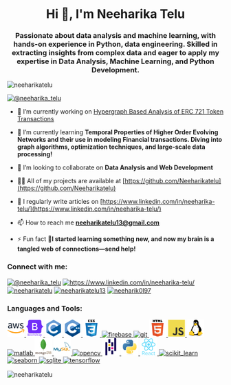 <h1 align="center">Hi 👋, I'm Neeharika Telu</h1>
<h3 align="center">Passionate about data analysis and machine learning, with hands-on experience in Python, data engineering. Skilled in extracting insights from complex data and eager to apply my expertise in Data Analysis, Machine Learning, and Python Development.</h3>

<p align="left"> <img src="https://komarev.com/ghpvc/?username=neeharikatelu&label=Profile%20views&color=0e75b6&style=flat" alt="neeharikatelu" /> </p>

<p align="left"> <a href="https://twitter.com/@neeharika_telu" target="blank"><img src="https://img.shields.io/twitter/follow/@neeharika_telu?logo=twitter&style=for-the-badge" alt="@neeharika_telu" /></a> </p>

- 🔭 I’m currently working on [Hypergraph Based Analysis of ERC 721 Token Transactions](https://github.com/Neeharikatelu/Major-project.git)

- 🌱 I’m currently learning **Temporal Properties of Higher Order Evolving Networks and their use in modeling Financial transactions. Diving into graph algorithms, optimization techniques, and large-scale data processing!**

- 👯 I’m looking to collaborate on **Data Analysis and Web Development**

- 👨‍💻 All of my projects are available at [https://github.com/Neeharikatelu](https://github.com/Neeharikatelu)

- 📝 I regularly write articles on [https://www.linkedin.com/in/neeharika-telu/](https://www.linkedin.com/in/neeharika-telu/)

- 📫 How to reach me **neeharikatelu13@gmail.com**

- ⚡ Fun fact **🤯I started learning something new, and now my brain is a tangled web of connections—send help!**

<h3 align="left">Connect with me:</h3>
<p align="left">
<a href="https://twitter.com/@neeharika_telu" target="blank"><img align="center" src="https://raw.githubusercontent.com/rahuldkjain/github-profile-readme-generator/master/src/images/icons/Social/twitter.svg" alt="@neeharika_telu" height="30" width="40" /></a>
<a href="https://linkedin.com/in/https://www.linkedin.com/in/neeharika-telu/" target="blank"><img align="center" src="https://raw.githubusercontent.com/rahuldkjain/github-profile-readme-generator/master/src/images/icons/Social/linked-in-alt.svg" alt="https://www.linkedin.com/in/neeharika-telu/" height="30" width="40" /></a>
<a href="https://www.codechef.com/users/neeharikatelu" target="blank"><img align="center" src="https://cdn.jsdelivr.net/npm/simple-icons@3.1.0/icons/codechef.svg" alt="neeharikatelu" height="30" width="40" /></a>
<a href="https://www.leetcode.com/neeharikatelu13" target="blank"><img align="center" src="https://raw.githubusercontent.com/rahuldkjain/github-profile-readme-generator/master/src/images/icons/Social/leet-code.svg" alt="neeharikatelu13" height="30" width="40" /></a>
<a href="https://auth.geeksforgeeks.org/user/neeharik0l97" target="blank"><img align="center" src="https://raw.githubusercontent.com/rahuldkjain/github-profile-readme-generator/master/src/images/icons/Social/geeks-for-geeks.svg" alt="neeharik0l97" height="30" width="40" /></a>
</p>

<h3 align="left">Languages and Tools:</h3>
<p align="left"> <a href="https://aws.amazon.com" target="_blank" rel="noreferrer"> <img src="https://raw.githubusercontent.com/devicons/devicon/master/icons/amazonwebservices/amazonwebservices-original-wordmark.svg" alt="aws" width="40" height="40"/> </a> <a href="https://getbootstrap.com" target="_blank" rel="noreferrer"> <img src="https://raw.githubusercontent.com/devicons/devicon/master/icons/bootstrap/bootstrap-plain-wordmark.svg" alt="bootstrap" width="40" height="40"/> </a> <a href="https://www.cprogramming.com/" target="_blank" rel="noreferrer"> <img src="https://raw.githubusercontent.com/devicons/devicon/master/icons/c/c-original.svg" alt="c" width="40" height="40"/> </a> <a href="https://www.w3schools.com/cpp/" target="_blank" rel="noreferrer"> <img src="https://raw.githubusercontent.com/devicons/devicon/master/icons/cplusplus/cplusplus-original.svg" alt="cplusplus" width="40" height="40"/> </a> <a href="https://www.w3schools.com/css/" target="_blank" rel="noreferrer"> <img src="https://raw.githubusercontent.com/devicons/devicon/master/icons/css3/css3-original-wordmark.svg" alt="css3" width="40" height="40"/> </a> <a href="https://firebase.google.com/" target="_blank" rel="noreferrer"> <img src="https://www.vectorlogo.zone/logos/firebase/firebase-icon.svg" alt="firebase" width="40" height="40"/> </a> <a href="https://git-scm.com/" target="_blank" rel="noreferrer"> <img src="https://www.vectorlogo.zone/logos/git-scm/git-scm-icon.svg" alt="git" width="40" height="40"/> </a> <a href="https://www.w3.org/html/" target="_blank" rel="noreferrer"> <img src="https://raw.githubusercontent.com/devicons/devicon/master/icons/html5/html5-original-wordmark.svg" alt="html5" width="40" height="40"/> </a> <a href="https://developer.mozilla.org/en-US/docs/Web/JavaScript" target="_blank" rel="noreferrer"> <img src="https://raw.githubusercontent.com/devicons/devicon/master/icons/javascript/javascript-original.svg" alt="javascript" width="40" height="40"/> </a> <a href="https://www.linux.org/" target="_blank" rel="noreferrer"> <img src="https://raw.githubusercontent.com/devicons/devicon/master/icons/linux/linux-original.svg" alt="linux" width="40" height="40"/> </a> <a href="https://www.mathworks.com/" target="_blank" rel="noreferrer"> <img src="https://upload.wikimedia.org/wikipedia/commons/2/21/Matlab_Logo.png" alt="matlab" width="40" height="40"/> </a> <a href="https://www.mongodb.com/" target="_blank" rel="noreferrer"> <img src="https://raw.githubusercontent.com/devicons/devicon/master/icons/mongodb/mongodb-original-wordmark.svg" alt="mongodb" width="40" height="40"/> </a> <a href="https://www.mysql.com/" target="_blank" rel="noreferrer"> <img src="https://raw.githubusercontent.com/devicons/devicon/master/icons/mysql/mysql-original-wordmark.svg" alt="mysql" width="40" height="40"/> </a> <a href="https://opencv.org/" target="_blank" rel="noreferrer"> <img src="https://www.vectorlogo.zone/logos/opencv/opencv-icon.svg" alt="opencv" width="40" height="40"/> </a> <a href="https://pandas.pydata.org/" target="_blank" rel="noreferrer"> <img src="https://raw.githubusercontent.com/devicons/devicon/2ae2a900d2f041da66e950e4d48052658d850630/icons/pandas/pandas-original.svg" alt="pandas" width="40" height="40"/> </a> <a href="https://www.python.org" target="_blank" rel="noreferrer"> <img src="https://raw.githubusercontent.com/devicons/devicon/master/icons/python/python-original.svg" alt="python" width="40" height="40"/> </a> <a href="https://reactjs.org/" target="_blank" rel="noreferrer"> <img src="https://raw.githubusercontent.com/devicons/devicon/master/icons/react/react-original-wordmark.svg" alt="react" width="40" height="40"/> </a> <a href="https://scikit-learn.org/" target="_blank" rel="noreferrer"> <img src="https://upload.wikimedia.org/wikipedia/commons/0/05/Scikit_learn_logo_small.svg" alt="scikit_learn" width="40" height="40"/> </a> <a href="https://seaborn.pydata.org/" target="_blank" rel="noreferrer"> <img src="https://seaborn.pydata.org/_images/logo-mark-lightbg.svg" alt="seaborn" width="40" height="40"/> </a> <a href="https://www.sqlite.org/" target="_blank" rel="noreferrer"> <img src="https://www.vectorlogo.zone/logos/sqlite/sqlite-icon.svg" alt="sqlite" width="40" height="40"/> </a> <a href="https://www.tensorflow.org" target="_blank" rel="noreferrer"> <img src="https://www.vectorlogo.zone/logos/tensorflow/tensorflow-icon.svg" alt="tensorflow" width="40" height="40"/> </a> </p>



<p><img align="center" src="https://github-readme-streak-stats.herokuapp.com/?user=neeharikatelu&" alt="neeharikatelu" /></p>
